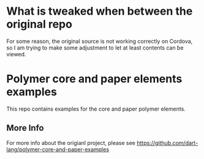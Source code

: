 What is tweaked when between the original repo
========================================

For some reason, the original source is not working correctly on Cordova,
so I am trying to make some adjustment to let at least contents can be viewed.


Polymer core and paper elements examples
========================================

This repo contains examples for the core and paper polymer elements.

## More Info

For more info about the origianl project, 
please see https://github.com/dart-lang/polymer-core-and-paper-examples
